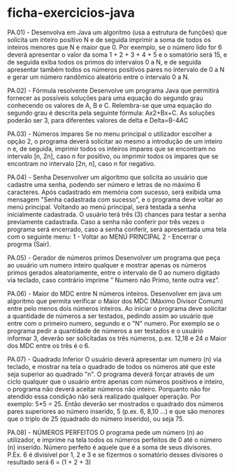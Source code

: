 # ficha-exercicios-java

PA.01) - Desenvolva em Java um algoritmo (usa a estrutura de funções) que solicita um 
inteiro positivo N e de seguida imprimir a soma de todos os inteiros menores que N e maior 
que 0. Por exemplo, se o número lido for 6 deverá apresentar o valor da soma 1 + 2 + 3 + 4 + 
5 e o somatório será 15, e de seguida exiba todos os primos do intervalos 0 a N, e de seguida 
apresentar também todos os números positivos pares no intervalo de 0 a N e gerar um 
número randômico aleatório entre o intervalo 0 a N.


PA.02) - Fórmula resolvente
Desenvolve um programa Java que permitirá fornecer as 
possíveis soluções para uma equação do segundo grau conhecendo os valores de A, B e C. 
Relembra-se que uma equação do segundo grau é descrita pela seguinte fórmula: 
Ax2+Bx+C. As soluções poderão ser 3, para diferentes valores de delta e Delta=B-4*A*C


PA.03) - Números ímpares
Se no menu principal o utilizador escolher a opção 2, o programa deverá solicitar ao mesmo 
a introdução de um inteiro n e, de seguida, imprimir todos os inteiros ímpares que se 
encontram no intervalo [n, 2n], caso n for positivo, ou imprimir todos os ímpares que se 
encontram no intervalo [2n, n], caso n for negativo.


PA.04) - Senha
Desenvolver um algoritmo que solicita ao usuário que cadastre uma senha, podendo ser 
número e letras de no máximo 6 caracteres. Após cadastrado em memória com sucesso, será 
exibida uma mensagem "Senha cadastrada com sucesso", e o programa deve voltar ao 
menú principal. Voltando ao menú principal, será testada a senha inicialmente cadastrada. O usuário terá três 
(3) chances para testar a senha previamente cadastrada. Caso a senha não conferir por três 
vezes o programa será encerrado, caso a senha conferir, será apresentada uma tela com o 
seguinte menu: 
1 - Voltar ao MENÚ PRINCIPAL
2 - Encerrar o progrma (Sair).


PA.05) - Gerador de números primos 
Desenvolver um programa que peça ao usuário um numero inteiro qualquer e mostrar apenas os 
números primos gerados aleatoriamente, entre o intervalo de 0 ao numero digitado via teclado,
caso contrário imprime ” Numero não Primo, tente outra vez”.


PA.06) - Maior do MDC entre N números inteiros.
Desenvolver em java um algoritmo que permita verificar o Maior dos MDC (Máximo Divisor 
Comum) entre pelo menos dois números inteiros.
Ao iniciar o programa deve solicitar a quantidade de números a ser testados, pedindo assim ao 
usuário que entre com o primeiro numero, segundo e o "N" numero.
Por exemplo se o programa pedir a quantidade de números a ser testados e o usuário informar 3,
deverão ser solicitadas os três números, p.ex. 12,18 e 24 o Maior dos MDC entre os três é o 6.


PA.07) - Quadrado Inferior 
O usuário deverá apresentar um numero (n) via teclado, e mostrar na tela o quadrado de todos os 
números até que este seja superior ao quadrado "n". O programa deverá forçar através de um 
ciclo qualquer que o usuário entre apenas com números positivos e inteiro, o programa não 
deverá aceitar números não inteiro. Porquanto não for atendido essa condição não será realizado 
qualquer operação.
Por exemplo: 5*5 = 25. Então deverão ser mostrados o quadrado dos números pares superiores 
ao número inserido, 5 (p.ex. 6, 8,10 ...) e que são menores que o triplo de 25 (quadrado do 
número inserido), ou seja 75.



PA.08) - NÚMEROS PERFEITOS
O programa pede um número (n) ao utilizador, e imprime na tela todos os números perfeitos de 0 
até o número (n) inserido. Número perfeito é aquele que é a soma de seus divisores. P.Ex. 6 é 
divisível por 1, 2 e 3 e se fizermos o somatório desses divisores o resultado será 6 = (1 + 2 + 3)






